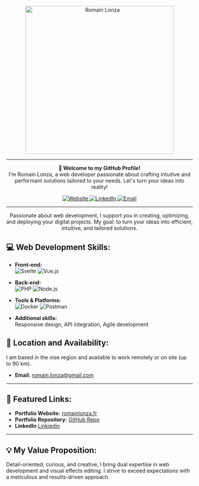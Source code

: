 <p align="center">
  <img src="/asset/img/nom.png" alt="Romain Lonza" width="400" />
</p>

---

<p align="center">
  <strong>👋 Welcome to my GitHub Profile!</strong><br>
  I'm Romain Lonza, a web developer passionate about crafting intuitive and performant solutions tailored to your needs. Let's turn your ideas into reality!
</p>

<p align="center">
  <a href="https://romainlonza.fr/" target="_blank">
    <img src="https://img.shields.io/badge/Website-%236c63ff?style=for-the-badge&logo=medium&logoColor=white" alt="Website" />
  </a>
  <!-- <a href="https://github.com/RomainLNZ/RomainLNZ" target="_blank">
    <img src="https://img.shields.io/badge/Portfolio%20Repo-%23f0f5f9?style=for-the-badge&logo=github&logoColor=black" alt="Portfolio Repo" />
  </a> -->
  <a href="https://www.linkedin.com/in/romain-lonza/" target="_blank">
    <img src="https://img.shields.io/badge/LinkedIn-%230077b5?style=for-the-badge&logo=linkedin&logoColor=white" alt="LinkedIn" />
  </a>
  <a href="mailto:romain.lonza@gmail.com">
    <img src="https://img.shields.io/badge/Email-%23D14836?style=for-the-badge&logo=gmail&logoColor=white" alt="Email" />
  </a>
  <!-- <a href="tel:+">
    <img src="https://img.shields.io/badge/Call%20Me-%2352616b?style=for-the-badge&logo=phone&logoColor=white" alt="Phone" />
  </a> -->
</p>

---

<p align="center">
  Passionate about web development, I support you in creating, optimizing, and deploying your digital projects. My goal: to turn your ideas into efficient, intuitive, and tailored solutions.
</p>

## 💻 Web Development Skills:

<p>

- **Front-end:**  
  <img src="https://img.shields.io/badge/Svelte-%23FF3E00?style=for-the-badge&logo=svelte&logoColor=white" alt="Svelte" />
  <img src="https://img.shields.io/badge/Vue.js-%234FC08D?style=for-the-badge&logo=vue.js&logoColor=white" alt="Vue.js" />


- **Back-end:**  
  <img src="https://img.shields.io/badge/PHP-%23777BB4?style=for-the-badge&logo=php&logoColor=white" alt="PHP" />
  <img src="https://img.shields.io/badge/Node.js-%23339933?style=for-the-badge&logo=node.js&logoColor=white" alt="Node.js" />
  
  
- **Tools & Platforms:**  
  <img src="https://img.shields.io/badge/Docker-%232496ED?style=for-the-badge&logo=docker&logoColor=white" alt="Docker" />
  <img src="https://img.shields.io/badge/Postman-%23FF6C37?style=for-the-badge&logo=postman&logoColor=white" alt="Postman" />
</p>

- **Additional skills:**  
  Responsive design, API integration, Agile development

## 📍 Location and Availability:

I am based in the oise region and available to work remotely or on site (up to 90 km).

- **Email:** [romain.lonza@gmail.com](mailto:romain.lonza@gmail.com)  
---

## 📂 Featured Links:

- **Portfolio Website:** [romainlonza.fr](https://romainlonza.fr/)  
- **Portfolio Repository:** [GitHub Repo](https://github.com/RomainLNZ/RomainLNZ)  
- **LinkedIn** [Linkiedin](https://www.linkedin.com/in/romain-lonza/)  

---

## 💡 My Value Proposition:

Detail-oriented, curious, and creative, I bring dual expertise in web development and visual effects editing. I strive to exceed expectations with a meticulous and results-driven approach.
